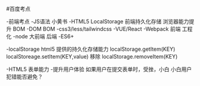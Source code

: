 #百度考点

-前端考点
    -JS语法
        小黄书
    -HTML5 
        LocalStorage 前端持久化存储
        浏览器能力提升
        BOM
    -DOM BOM
    -css3/less/tailwindcss
    -VUE/React
    -Webpack 前端 工程化
    -node 大前端 后端
    -ES6+

-localStorage
    html5 提供的持久化存储能力
    localStorage.getItem(KEY)
    localStoreage.setItem(KEY,value)
    移除 localStorage.removeItem(KEY)

-HTML5 表单能力
    -提升用户体验
        如果用户在提交表单时，受挫，小白
        小白用户犯错能否避免？